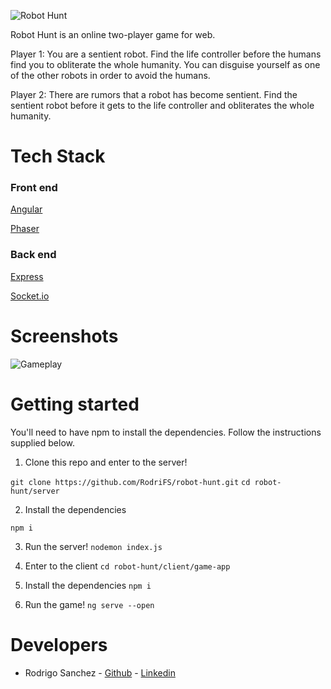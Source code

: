 ![Robot Hunt](https://i.imgur.com/NF0ymnF.png)

Robot Hunt is an online two-player game for web.

Player 1: You are a sentient robot. Find the life controller before the humans find you to obliterate the whole humanity. You can disguise yourself as one of the other robots in order to avoid the humans.

Player 2: There are rumors that a robot has become sentient. Find the sentient robot before it gets to the life controller  and obliterates the whole humanity.

# Tech Stack

### Front end
[Angular](https://angular.io/)

[Phaser](https://phaser.io/)

### Back end
[Express](https://expressjs.com/)

[Socket.io](https://socket.io/)

# Screenshots
![Gameplay](https://i.imgur.com/OYAdwwR.png)
# Getting started
You'll need to have npm to install the dependencies. Follow the instructions supplied below.

1. Clone this repo and enter to the server!

`git clone https://github.com/RodriFS/robot-hunt.git`
`cd robot-hunt/server`

2. Install the dependencies

`npm i`

3. Run the server!
`nodemon index.js`

4. Enter to the client
`cd robot-hunt/client/game-app`

4. Install the dependencies
`npm i`


5. Run the game!
`ng serve --open`


# Developers

- Rodrigo Sanchez - [Github](https://github.com/RodriFS/) - [Linkedin](https://www.linkedin.com/in/rodrigo-f-sanchez/)



